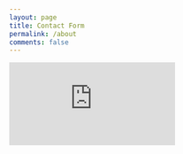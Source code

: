 ```yaml
---
layout: page
title: Contact Form
permalink: /about
comments: false
---
```


<div class="row justify-content-between">
<iframe src="https://docs.google.com/forms/d/e/1FAIpQLSdaY_kLE5v-eGn6dicX81kVq83v4IDc_IKe7c7xU9pXhWVpmw/viewform?embedded=true" width:100% height: 80% frameborder="0" marginheight="0" marginwidth="0">Loading…</iframe>


</div>
